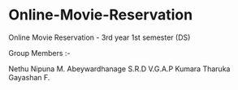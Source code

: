 # Online-Movie-Reservation
Online Movie Reservation - 3rd year 1st semester (DS)

Group Members :-

Nethu Nipuna M.
Abeywardhanage S.R.D
V.G.A.P Kumara
Tharuka Gayashan F.
